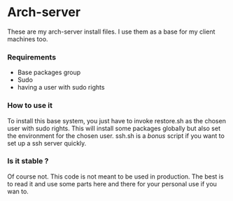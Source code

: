 Arch-server
===========

These are my arch-server install files.
I use them as a base for my client machines too.

### Requirements
- Base packages group
- Sudo
- having a user with sudo rights

### How to use it
To install this base system, you just have to invoke restore.sh as the chosen user with sudo rights.
This will install some packages globally but also set the environment for the chosen user.
ssh.sh is a *bonus* script if you want to set up a ssh server quickly.

### Is it stable ?
Of course not. This code is not meant to be used in production.
The best is to read it and use some parts here and there for your personal use if you wan to.
